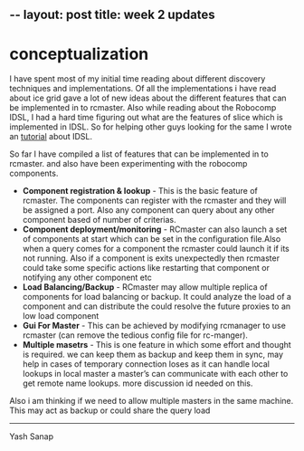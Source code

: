--
layout: post
title: week 2 updates
---

conceptualization
=======

I have spent most of my initial time reading about different discovery techniques and implementations. Of all the implementations i have read about ice grid gave a lot of new ideas about the different features that can be implemented in to rcmaster. Also while reading about the Robocomp IDSL, I had a hard time figuring out what are the features of slice which is implemented in IDSL. So for helping other guys looking for the same I wrote an [tutorial](https://github.com/yashsanap/robocomp/blob/master/doc/IDSL.md) about IDSL.

So far I have compiled a list of features that can be implemented in to rcmaster. and also have been experimenting with the robocomp components.
 * __Component registration & lookup__ - This is the basic feature of rcmaster. The components can register with the rcmaster and they will be assigned a port. Also any component can query about any other component based of number of criterias.
 * __Component deployment/monitoring__ - RCmaster can also launch a set of components at start which can be set in the configuration file.Also when a query comes for a component the rcmaster could launch it if its not running. Also if a component is exits unexpectedly then rcmaster could take some specific actions like restarting that component or notifying any other component etc
* __Load Balancing/Backup__ - RCmaster may allow multiple replica of components for load balancing or backup. It could analyze the load of a component and can distribute the could resolve the future proxies to an low load component
* __Gui For Master__  -  This can be achieved by modifying rcmanager to use rcmaster (can  remove the tedious config file for rc-manger).
* __Multiple masetrs__ - This is one feature in which some effort and thought is required. we can keep them as backup and keep them in sync, may help in cases of temporary connection loses as it can handle local lookups in local master a master’s can communicate with each other to get remote name lookups. more discussion id needed on this.

Also i am thinking if we need to allow multiple masters in the same machine. This may act as backup or could share the query load


 ----------------
 
 Yash Sanap